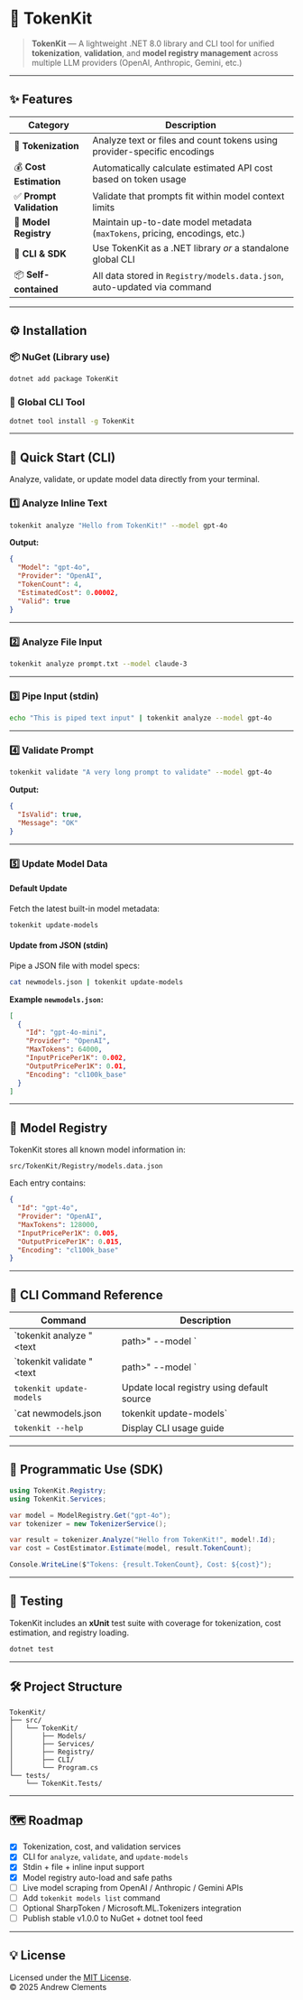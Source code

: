 # 🧠 TokenKit

> **TokenKit** — A lightweight .NET 8.0 library and CLI tool for unified **tokenization**, **validation**, and **model registry management** across multiple LLM providers (OpenAI, Anthropic, Gemini, etc.)

---

## ✨ Features

| Category | Description |
|-----------|-------------|
| 🔢 **Tokenization** | Analyze text or files and count tokens using provider-specific encodings |
| 💰 **Cost Estimation** | Automatically calculate estimated API cost based on token usage |
| ✅ **Prompt Validation** | Validate that prompts fit within model context limits |
| 🔄 **Model Registry** | Maintain up-to-date model metadata (`maxTokens`, pricing, encodings, etc.) |
| 🧩 **CLI & SDK** | Use TokenKit as a .NET library *or* a standalone global CLI |
| 📦 **Self-contained** | All data stored in `Registry/models.data.json`, auto-updated via command |

---

## ⚙️ Installation

### 📦 NuGet (Library use)
```bash
dotnet add package TokenKit
```

### 🧰 Global CLI Tool
```bash
dotnet tool install -g TokenKit
```

---

## 🚀 Quick Start (CLI)

Analyze, validate, or update model data directly from your terminal.

### 1️⃣ Analyze Inline Text
```bash
tokenkit analyze "Hello from TokenKit!" --model gpt-4o
```

**Output:**
```json
{
  "Model": "gpt-4o",
  "Provider": "OpenAI",
  "TokenCount": 4,
  "EstimatedCost": 0.00002,
  "Valid": true
}
```

---

### 2️⃣ Analyze File Input
```bash
tokenkit analyze prompt.txt --model claude-3
```

---

### 3️⃣ Pipe Input (stdin)
```bash
echo "This is piped text input" | tokenkit analyze --model gpt-4o
```

---

### 4️⃣ Validate Prompt
```bash
tokenkit validate "A very long prompt to validate" --model gpt-4o
```

**Output:**
```json
{
  "IsValid": true,
  "Message": "OK"
}
```

---

### 5️⃣ Update Model Data

#### Default Update
Fetch the latest built-in model metadata:
```bash
tokenkit update-models
```

#### Update from JSON (stdin)
Pipe a JSON file with model specs:
```bash
cat newmodels.json | tokenkit update-models
```

**Example `newmodels.json`:**
```json
[
  {
    "Id": "gpt-4o-mini",
    "Provider": "OpenAI",
    "MaxTokens": 64000,
    "InputPricePer1K": 0.002,
    "OutputPricePer1K": 0.01,
    "Encoding": "cl100k_base"
  }
]
```

---

## 🧩 Model Registry

TokenKit stores all known model information in:

```
src/TokenKit/Registry/models.data.json
```

Each entry contains:
```json
{
  "Id": "gpt-4o",
  "Provider": "OpenAI",
  "MaxTokens": 128000,
  "InputPricePer1K": 0.005,
  "OutputPricePer1K": 0.015,
  "Encoding": "cl100k_base"
}
```

---

## 🧮 CLI Command Reference

| Command | Description |
|----------|--------------|
| `tokenkit analyze "<text | path>" --model <model-id>` | Analyze and count tokens for inline text, file, or stdin input |
| `tokenkit validate "<text | path>" --model <model-id>` | Validate prompt against model token limits |
| `tokenkit update-models` | Update local registry using default source |
| `cat newmodels.json | tokenkit update-models` | Update registry from piped JSON |
| `tokenkit --help` | Display CLI usage guide |

---

## 🧠 Programmatic Use (SDK)

```csharp
using TokenKit.Registry;
using TokenKit.Services;

var model = ModelRegistry.Get("gpt-4o");
var tokenizer = new TokenizerService();

var result = tokenizer.Analyze("Hello from TokenKit!", model!.Id);
var cost = CostEstimator.Estimate(model, result.TokenCount);

Console.WriteLine($"Tokens: {result.TokenCount}, Cost: ${cost}");
```

---

## 🧪 Testing

TokenKit includes an **xUnit** test suite with coverage for tokenization, cost estimation, and registry loading.

```bash
dotnet test
```

---

## 🛠 Project Structure

```
TokenKit/
├── src/
│   └── TokenKit/
│       ├── Models/
│       ├── Services/
│       ├── Registry/
│       ├── CLI/
│       └── Program.cs
└── tests/
    └── TokenKit.Tests/
```

---

## 🗺️ Roadmap

- [x] Tokenization, cost, and validation services  
- [x] CLI for `analyze`, `validate`, and `update-models`  
- [x] Stdin + file + inline input support  
- [x] Model registry auto-load and safe paths  
- [ ] Live model scraping from OpenAI / Anthropic / Gemini APIs  
- [ ] Add `tokenkit models list` command  
- [ ] Optional SharpToken / Microsoft.ML.Tokenizers integration  
- [ ] Publish stable v1.0.0 to NuGet + dotnet tool feed  

---

## 💡 License

Licensed under the [MIT License](LICENSE).  
© 2025 Andrew Clements

